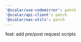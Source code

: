 ```yaml
---
'@scalar/use-codemirror': patch
'@scalar/api-client': patch
'@scalar/oas-utils': patch
---
```


feat: add pre/post request scripts
